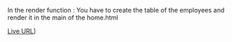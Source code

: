 In the render function :
 You have to create the table of the employees and render it in the main of the home.html 


[Live URL](https://ibrahimjebreen.github.io/management-system/)]